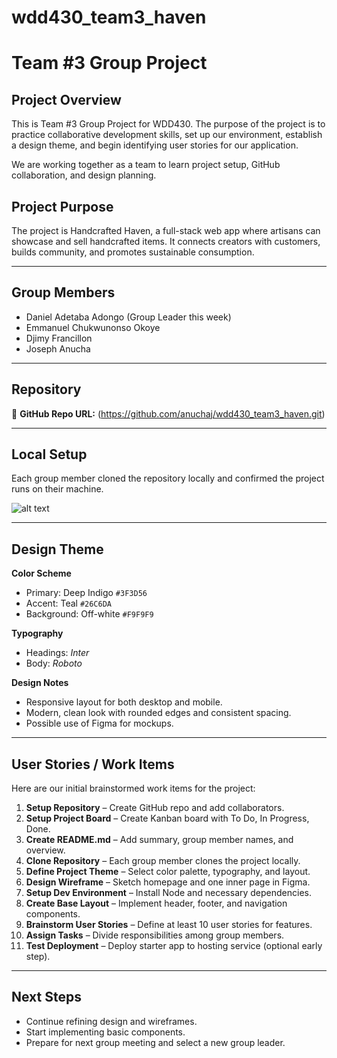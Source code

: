 # wdd430_team3_haven

# Team #3 Group Project

## Project Overview
This is Team #3 Group Project for WDD430. The purpose of the project is to practice collaborative development skills, set up our environment, establish a design theme, and begin identifying user stories for our application.  

We are working together as a team to learn project setup, GitHub collaboration, and design planning. 

## Project Purpose
The project is Handcrafted Haven, a full-stack web app where artisans can showcase and sell handcrafted items. It connects creators with customers, builds community, and promotes sustainable consumption.

---

## Group Members
- Daniel Adetaba Adongo  (Group Leader this week)  
- Emmanuel Chukwunonso Okoye  
- Djimy Francillon  
- Joseph Anucha

---

## Repository
🔗 **GitHub Repo URL:** (https://github.com/anuchaj/wdd430_team3_haven.git)

---

## Local Setup
Each group member cloned the repository locally and confirmed the project runs on their machine.  

![alt text](image.png)

---

## Design Theme
**Color Scheme**  
- Primary: Deep Indigo `#3F3D56`  
- Accent: Teal `#26C6DA` 
- Background: Off-white `#F9F9F9`  

**Typography**  
- Headings: *Inter*  
- Body: *Roboto*  

**Design Notes**  
- Responsive layout for both desktop and mobile.  
- Modern, clean look with rounded edges and consistent spacing.  
- Possible use of Figma for mockups.  

---

## User Stories / Work Items
Here are our initial brainstormed work items for the project:  

1. **Setup Repository** – Create GitHub repo and add collaborators.  
2. **Setup Project Board** – Create Kanban board with To Do, In Progress, Done.  
3. **Create README.md** – Add summary, group member names, and overview.  
4. **Clone Repository** – Each group member clones the project locally.  
5. **Define Project Theme** – Select color palette, typography, and layout.  
6. **Design Wireframe** – Sketch homepage and one inner page in Figma.  
7. **Setup Dev Environment** – Install Node and necessary dependencies.  
8. **Create Base Layout** – Implement header, footer, and navigation components.  
9. **Brainstorm User Stories** – Define at least 10 user stories for features.  
10. **Assign Tasks** – Divide responsibilities among group members.  
11. **Test Deployment** – Deploy starter app to hosting service (optional early step).  

---

## Next Steps
- Continue refining design and wireframes.  
- Start implementing basic components.  
- Prepare for next group meeting and select a new group leader.  

